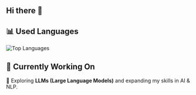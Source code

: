 ## Hi there 👋

## 📊  Used Languages  
![Top Languages](https://github-readme-stats.vercel.app/api/top-langs/?username=pavolh01&layout=compact&theme=dark)  

## 🔧 Currently Working On  
🚀 Exploring **LLMs (Large Language Models)** and expanding my skills in AI & NLP.  

<!--
**pavolh01/pavolh01** is a ✨ _special_ ✨ repository because its `README.md` (this file) appears on your GitHub profile.

Here are some ideas to get you started:

- 🔭 I’m currently working on ...
- 🌱 I’m currently learning ...
- 👯 I’m looking to collaborate on ...
- 🤔 I’m looking for help with ...
- 💬 Ask me about ...
- 📫 How to reach me: ...
- 😄 Pronouns: ...
- ⚡ Fun fact: ...
-->

